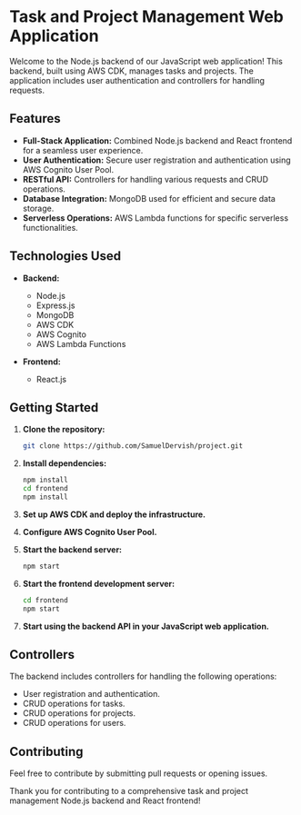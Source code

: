 # Task and Project Management Web Application

Welcome to the Node.js backend of our JavaScript web application! This backend, built using AWS CDK, manages tasks and projects. The application includes user authentication and controllers for handling requests.

## Features

- **Full-Stack Application:** Combined Node.js backend and React frontend for a seamless user experience.
- **User Authentication:** Secure user registration and authentication using AWS Cognito User Pool.
- **RESTful API:** Controllers for handling various requests and CRUD operations.
- **Database Integration:** MongoDB used for efficient and secure data storage.
- **Serverless Operations:** AWS Lambda functions for specific serverless functionalities.

## Technologies Used

- **Backend:**
  - Node.js
  - Express.js
  - MongoDB
  - AWS CDK
  - AWS Cognito
  - AWS Lambda Functions
 
- **Frontend:**
  - React.js

## Getting Started

1. **Clone the repository:**

    ```bash
    git clone https://github.com/SamuelDervish/project.git
    ```

2. **Install dependencies:**

    ```bash
    npm install
    cd frontend
    npm install
    ```

3. **Set up AWS CDK and deploy the infrastructure.**

4. **Configure AWS Cognito User Pool.**

5. **Start the backend server:**

    ```bash
    npm start
    ```

6. **Start the frontend development server:**

    ```bash
    cd frontend
    npm start
    ```

7. **Start using the backend API in your JavaScript web application.**

## Controllers

The backend includes controllers for handling the following operations:

- User registration and authentication.
- CRUD operations for tasks.
- CRUD operations for projects.
- CRUD operations for users.

## Contributing

Feel free to contribute by submitting pull requests or opening issues.

Thank you for contributing to a comprehensive task and project management Node.js backend and React frontend!
